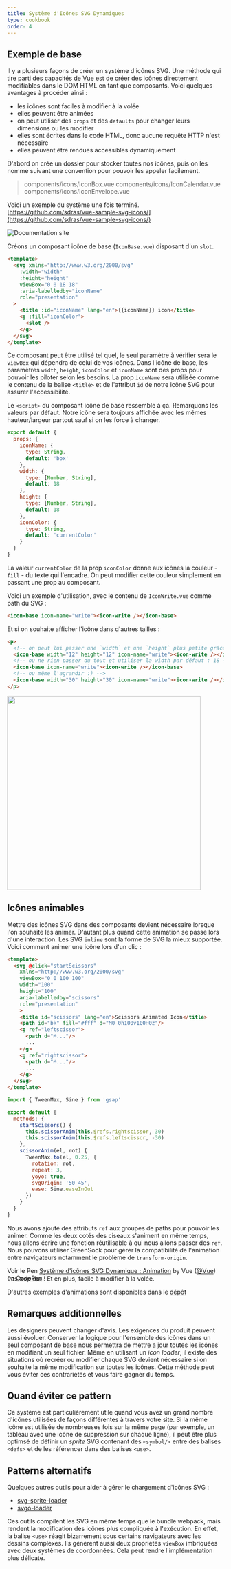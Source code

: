 ```yaml
---
title: Système d'Icônes SVG Dynamiques
type: cookbook
order: 4
---
```


## Exemple de base

<p>Il y a plusieurs façons de créer un système d'icônes SVG. Une méthode qui tire parti des capacités de Vue est de créer des icônes directement modifiables dans le DOM HTML en tant que composants. Voici quelques avantages à procéder ainsi :</p>

* les icônes sont faciles à modifier à la volée
* elles peuvent être animées
* on peut utiliser des `props` et des `defaults` pour changer leurs dimensions ou les modifier
* elles sont écrites dans le code HTML, donc aucune requête HTTP n'est nécessaire
* elles peuvent être rendues accessibles dynamiquement

D'abord on crée un dossier pour stocker toutes nos icônes, puis on les nomme suivant une convention pour pouvoir les appeler facilement.

> components/icons/IconBox.vue
> components/icons/IconCalendar.vue
> components/icons/IconEnvelope.vue

Voici un exemple du système une fois terminé. [https://github.com/sdras/vue-sample-svg-icons/](https://github.com/sdras/vue-sample-svg-icons/)

![Documentation site](https://s3-us-west-2.amazonaws.com/s.cdpn.io/28963/screendocs.jpg 'Docs demo')

Créons un composant icône de base (`IconBase.vue`) disposant d'un `slot`.

```html
<template>
  <svg xmlns="http://www.w3.org/2000/svg"
    :width="width"
    :height="height"
    viewBox="0 0 18 18"
    :aria-labelledby="iconName"
    role="presentation"
  >
    <title :id="iconName" lang="en">{{iconName}} icon</title>
    <g :fill="iconColor">
      <slot />
    </g>
  </svg>
</template>
```

Ce composant peut être utilisé tel quel, le seul paramètre à vérifier sera le `viewBox` qui dépendra de celui de vos icônes. Dans l'icône de base, les paramètres `width`, `height`, `iconColor` et `iconName` sont des props pour pouvoir les piloter selon les besoins. La prop `iconName` sera utilisée comme le contenu de la balise `<title>` et de l'attribut `id` de notre icône SVG pour assurer l'accessibilité. 

Le `<script>` du composant icône de base ressemble à ça. Remarquons les valeurs par défaut. Notre icône sera toujours affichée avec les mêmes hauteur/largeur partout sauf si on les force à changer. 

```js
export default {
  props: {
    iconName: {
      type: String,
      default: 'box'
    },
    width: {
      type: [Number, String],
      default: 18
    },
    height: {
      type: [Number, String],
      default: 18
    },
    iconColor: {
      type: String,
      default: 'currentColor'
    }
  }
}
```

La valeur `currentColor` de la prop `iconColor` donne aux icônes la couleur - `fill` - du texte qui l'encadre. On peut modifier cette couleur simplement en passant une prop au composant.

Voici un exemple d'utilisation, avec le contenu de `IconWrite.vue` comme path du SVG :

```html
<icon-base icon-name="write"><icon-write /></icon-base>
```

Et si on souhaite afficher l'icône dans d'autres tailles :

```html
<p>
  <!-- on peut lui passer une `width` et une `height` plus petite grâce aux props -->
  <icon-base width="12" height="12" icon-name="write"><icon-write /></icon-base>
  <!-- ou ne rien passer du tout et utiliser la width par défaut : 18 -->
  <icon-base icon-name="write"><icon-write /></icon-base>
  <!-- ou même l'agrandir :) -->
  <icon-base width="30" height="30" icon-name="write"><icon-write /></icon-base>
</p>
```

<img src="https://s3-us-west-2.amazonaws.com/s.cdpn.io/28963/Screen%20Shot%202018-01-01%20at%204.51.40%20PM.png" width="450" />

## Icônes animables

Mettre des icônes SVG dans des composants devient nécessaire lorsque l'on souhaite les animer. D'autant plus quand cette animation se passe lors d'une interaction. Les SVG `inline` sont la forme de SVG la mieux supportée. Voici comment animer une icône lors d'un clic :

```html
<template>
  <svg @click="startScissors"
    xmlns="http://www.w3.org/2000/svg"
    viewBox="0 0 100 100"
    width="100"
    height="100"
    aria-labelledby="scissors"
    role="presentation"
    >
    <title id="scissors" lang="en">Scissors Animated Icon</title>
    <path id="bk" fill="#fff" d="M0 0h100v100H0z"/>
    <g ref="leftscissor">
      <path d="M..."/>
      ...
    </g>
    <g ref="rightscissor">
      <path d="M..."/>
      ...
    </g>
  </svg>
</template>
```

```js
import { TweenMax, Sine } from 'gsap'

export default {
  methods: {
    startScissors() {
      this.scissorAnim(this.$refs.rightscissor, 30)
      this.scissorAnim(this.$refs.leftscissor, -30)
    },
    scissorAnim(el, rot) {
      TweenMax.to(el, 0.25, {
        rotation: rot,
        repeat: 3,
        yoyo: true,
        svgOrigin: '50 45',
        ease: Sine.easeInOut
      })
    }
  }
}
```

Nous avons ajouté des attributs `ref` aux groupes de paths pour pouvoir les animer. Comme les deux cotés des ciseaux s'animent en même temps, nous allons écrire une fonction réutilisable à qui nous allons passer des `ref`. Nous pouvons utiliser GreenSock pour gérer la compatibilité de l'animation entre navigateurs notamment le problème de `transform-origin`.

<p data-height="300" data-theme-id="0" data-slug-hash="dJRpgY" data-default-tab="result" data-user="Vue" data-embed-version="2" data-pen-title="Système d'icônes SVG Dynamique : Animation" class="codepen">Voir le Pen <a href="https://codepen.io/team/Vue/pen/dJRpgY/">Système d'icônes SVG Dynamique : Animation</a> by Vue (<a href="https://codepen.io/Vue">@Vue</a>) on <a href="https://codepen.io">CodePen</a>.</p><script async src="https://production-assets.codepen.io/assets/embed/ei.js"></script>

<p style="margin-top:-30px">Pas trop dur ! Et en plus, facile à modifier à la volée.</p>

D'autres exemples d'animations sont disponibles dans le [dépôt](https://github.com/sdras/vue-sample-svg-icons/)

## Remarques additionnelles

Les designers peuvent changer d'avis. Les exigences du produit peuvent aussi évoluer. Conserver la logique pour l'ensemble des icônes dans un seul composant de base nous permettra de mettre a jour toutes les icônes en modifiant un seul fichier. Même en utilisant un _icon loader_, il existe des situations où recréer ou modifier chaque SVG devient nécessaire si on souhaite la même modification sur toutes les icônes. Cette méthode peut vous éviter ces contrariétés et vous faire gagner du temps.

## Quand éviter ce pattern

Ce système est particulièrement utile quand vous avez un grand nombre d'icônes utilisées de façons différentes à travers votre site. Si la même icône est utilisée de nombreuses fois sur la même page (par exemple, un tableau avec une icône de suppression sur chaque ligne), il peut être plus optimsé de définir un _sprite_ SVG contenant des `<symbol/>` entre des balises `<defs>` et de les référencer dans des balises `<use>`.

## Patterns alternatifs

Quelques autres outils pour aider à gérer le chargement d'icônes SVG :

* [svg-sprite-loader](https://github.com/kisenka/svg-sprite-loader)
* [svgo-loader](https://github.com/rpominov/svgo-loader)

Ces outils compilent les SVG en même temps que le bundle webpack, mais rendent la modification des icônes plus compliquée à l'exécution. En effet, la balise `<use>` réagit bizarrement sous certains navigateurs avec les dessins complexes. Ils génèrent aussi deux propriétés `viewBox` imbriquées avec deux systèmes de coordonnées. Cela peut rendre l'implémentation plus délicate.
